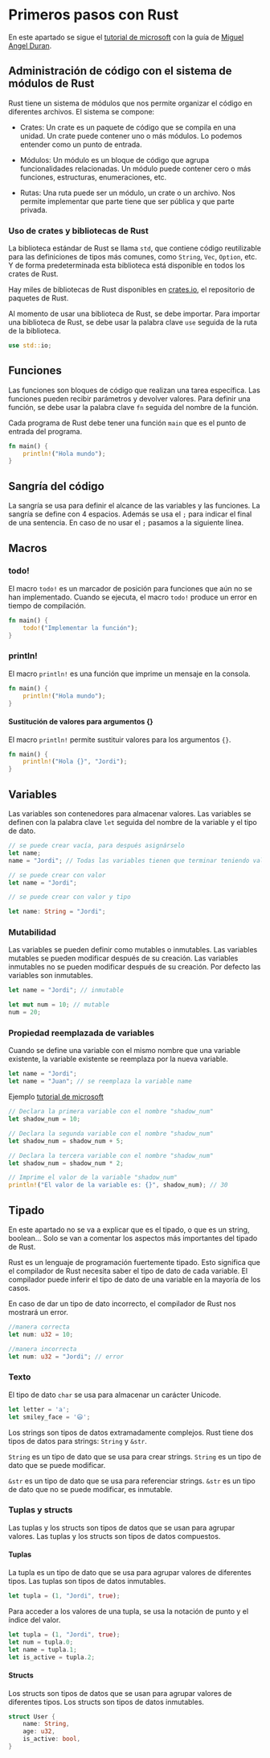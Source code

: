 # Primeros pasos con Rust

En este apartado se sigue el [tutorial de microsoft](https://learn.microsoft.com/es-es/training/paths/rust-first-steps/) con la guía de [Miguel Angel Duran](https://www.youtube.com/watch?v=WMeM7-JswKQ).

## Administración de código con el sistema de módulos de Rust

Rust tiene un sistema de módulos que nos permite organizar el código en diferentes archivos.
El sistema se compone:

- Crates: Un crate es un paquete de código que se compila en una unidad. Un crate puede contener uno o más módulos. Lo podemos entender como un punto de entrada.

- Módulos: Un módulo es un bloque de código que agrupa funcionalidades relacionadas. Un módulo puede contener cero o más funciones, estructuras, enumeraciones, etc.

- Rutas: Una ruta puede ser un módulo, un crate o un archivo. Nos permite implementar que parte tiene que ser pública y que parte privada.

### Uso de crates y bibliotecas de Rust

La biblioteca estándar de Rust se llama `std`, que contiene código reutilizable para las definiciones de tipos más comunes, como `String`, `Vec`, `Option`, etc. Y de forma predeterminada esta biblioteca está disponible en todos los crates de Rust.

Hay miles de bibliotecas de Rust disponibles en [crates.io](https://crates.io/), el repositorio de paquetes de Rust.

Al momento de usar una biblioteca de Rust, se debe importar. Para importar una biblioteca de Rust, se debe usar la palabra clave `use` seguida de la ruta de la biblioteca.

```rust
use std::io;
```

## Funciones

Las funciones son bloques de código que realizan una tarea específica. Las funciones pueden recibir parámetros y devolver valores.
Para definir una función, se debe usar la palabra clave `fn` seguida del nombre de la función.

Cada programa de Rust debe tener una función `main` que es el punto de entrada del programa.

```rust
fn main() {
    println!("Hola mundo");
}
```

## Sangría del código

La sangría se usa para definir el alcance de las variables y las funciones. La sangría se define con 4 espacios. Además se usa el `;` para indicar el final de una sentencia. En caso de no usar el `;` pasamos a la siguiente línea.

## Macros

### todo!

El macro `todo!` es un marcador de posición para funciones que aún no se han implementado. Cuando se ejecuta, el macro `todo!` produce un error en tiempo de compilación.

```rust
fn main() {
    todo!("Implementar la función");
}
```

### println!

El macro `println!` es una función que imprime un mensaje en la consola.

```rust
fn main() {
    println!("Hola mundo");
}
```

#### Sustitución de valores para argumentos {}

El macro `println!` permite sustituir valores para los argumentos `{}`.

```rust
fn main() {
    println!("Hola {}", "Jordi");
}
```

## Variables

Las variables son contenedores para almacenar valores. Las variables se definen con la palabra clave `let` seguida del nombre de la variable y el tipo de dato.

```rust
// se puede crear vacía, para después asignárselo
let name;
name = "Jordi"; // Todas las variables tienen que terminar teniendo valor.

// se puede crear con valor
let name = "Jordi";

// se puede crear con valor y tipo

let name: String = "Jordi";
```

### Mutabilidad

Las variables se pueden definir como mutables o inmutables. Las variables mutables se pueden modificar después de su creación. Las variables inmutables no se pueden modificar después de su creación. Por defecto las variables son inmutables.

```rust
let name = "Jordi"; // inmutable

let mut num = 10; // mutable
num = 20;
```

### Propiedad reemplazada de variables

Cuando se define una variable con el mismo nombre que una variable existente, la variable existente se reemplaza por la nueva variable.

```rust
let name = "Jordi";
let name = "Juan"; // se reemplaza la variable name
```

Ejemplo [tutorial de microsoft](https://learn.microsoft.com/es-es/training/modules/rust-create-program/2-variables)

```rust
// Declara la primera variable con el nombre "shadow_num"
let shadow_num = 10;

// Declara la segunda variable con el nombre "shadow_num"
let shadow_num = shadow_num + 5;

// Declara la tercera variable con el nombre "shadow_num"
let shadow_num = shadow_num * 2;

// Imprime el valor de la variable "shadow_num"
println!("El valor de la variable es: {}", shadow_num); // 30
```

## Tipado

En este apartado no se va a explicar que es el tipado, o que es un string, boolean... Solo se van a comentar los aspectos más importantes del tipado de Rust.

Rust es un lenguaje de programación fuertemente tipado. Esto significa que el compilador de Rust necesita saber el tipo de dato de cada variable. El compilador puede inferir el tipo de dato de una variable en la mayoría de los casos.

En caso de dar un tipo de dato incorrecto, el compilador de Rust nos mostrará un error.

```rust
//manera correcta
let num: u32 = 10;

//manera incorrecta
let num: u32 = "Jordi"; // error
```

### Texto

El tipo de dato `char` se usa para almacenar un carácter Unicode.

```rust
let letter = 'a';
let smiley_face = '😃';
```

Los strings son tipos de datos extramadamente complejos. Rust tiene dos tipos de datos para strings: `String` y `&str`.

`String` es un tipo de dato que se usa para crear strings. `String` es un tipo de dato que se puede modificar.

`&str` es un tipo de dato que se usa para referenciar strings. `&str` es un tipo de dato que no se puede modificar, es inmutable.

### Tuplas y structs

Las tuplas y los structs son tipos de datos que se usan para agrupar valores. Las tuplas y los structs son tipos de datos compuestos.

#### Tuplas

La tupla es un tipo de dato que se usa para agrupar valores de diferentes tipos. Las tuplas son tipos de datos inmutables.

```rust
let tupla = (1, "Jordi", true);
```

Para acceder a los valores de una tupla, se usa la notación de punto y el índice del valor.

```rust
let tupla = (1, "Jordi", true);
let num = tupla.0;
let name = tupla.1;
let is_active = tupla.2;
```

#### Structs

Los structs son tipos de datos que se usan para agrupar valores de diferentes tipos. Los structs son tipos de datos inmutables.

```rust
struct User {
    name: String,
    age: u32,
    is_active: bool,
}
```
